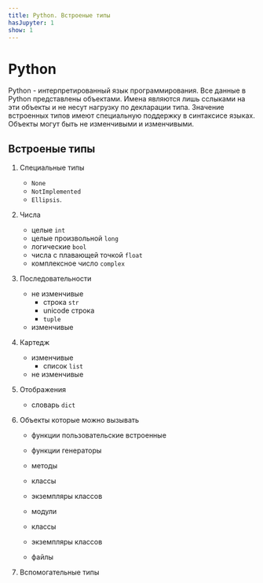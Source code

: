 ```yaml
---
title: Python. Встроеные типы
hasJupyter: 1
show: 1
---
```


# Python

Python - интерпретированный язык программирования. Все данные в Python представлены объектами. Имена являются лишь сслыками на эти объекты и не несут нагрузку по декларации типа. Значение встроенных типов имеют специальную поддержку в синтаксисе языках. Объекты могут быть не изменчивыми и изменчивыми.

## Встроеные типы

1. Специальные типы
    - `None`
    - `NotImplemented`
    - `Ellipsis`.

2. Числа
    - целые `int`
    - целые произвольной `long`
    - логические `bool`
    - числа с плавающей точкой `float`
    - комплексное число `complex`

3. Последовательности
    - не изменчивые
        - строка `str`
        - unicode строка
        - `tuple`
    - изменчивые

4. Картедж
    - изменчивые
        - список `list`
    - не изменчивые

5. Отображения

    - словарь `dict`

6. Объекты которые можно вызывать
    - функции пользовательские встроенные
    - функции генераторы
    - методы
    - классы
    - экземпляры классов
    
    - модули
    - классы
    - экземпляры классов
    - файлы

8. Вспомогательные типы